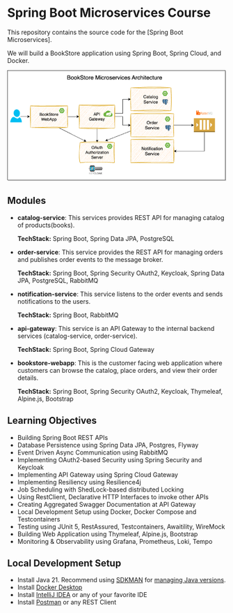 # Spring Boot Microservices Course

This repository contains the source code for the [Spring Boot Microservices].

We will build a BookStore application using Spring Boot, Spring Cloud, and Docker.

![BookStore Microservices Architecture](docs/bookstore-spring-microservices.png)

## Modules

- **catalog-service**:
  This services provides REST API for managing catalog of products(books).

  **TechStack:** Spring Boot, Spring Data JPA, PostgreSQL

- **order-service**:
  This service provides the REST API for managing orders and publishes order events to the message broker.

  **TechStack:** Spring Boot, Spring Security OAuth2, Keycloak, Spring Data JPA, PostgreSQL, RabbitMQ

- **notification-service**:
  This service listens to the order events and sends notifications to the users.

  **TechStack:** Spring Boot, RabbitMQ

- **api-gateway**:
  This service is an API Gateway to the internal backend services (catalog-service, order-service).

  **TechStack:** Spring Boot, Spring Cloud Gateway

- **bookstore-webapp**:
  This is the customer facing web application where customers can browse the catalog, place orders, and view their order details.

  **TechStack:** Spring Boot, Spring Security OAuth2, Keycloak, Thymeleaf, Alpine.js, Bootstrap

## Learning Objectives

- Building Spring Boot REST APIs
- Database Persistence using Spring Data JPA, Postgres, Flyway
- Event Driven Async Communication using RabbitMQ
- Implementing OAuth2-based Security using Spring Security and Keycloak
- Implementing API Gateway using Spring Cloud Gateway
- Implementing Resiliency using Resilience4j
- Job Scheduling with ShedLock-based distributed Locking
- Using RestClient, Declarative HTTP Interfaces to invoke other APIs
- Creating Aggregated Swagger Documentation at API Gateway
- Local Development Setup using Docker, Docker Compose and Testcontainers
- Testing using JUnit 5, RestAssured, Testcontainers, Awaitility, WireMock
- Building Web Application using Thymeleaf, Alpine.js, Bootstrap
- Monitoring & Observability using Grafana, Prometheus, Loki, Tempo

## Local Development Setup

- Install Java 21. Recommend using [SDKMAN](https://sdkman.io/) for [managing Java versions](https://youtu.be/ZywEiw3EO8A).
- Install [Docker Desktop](https://www.docker.com/products/docker-desktop/)
- Install [IntelliJ IDEA](https://www.jetbrains.com/idea) or any of your favorite IDE
- Install [Postman](https://www.postman.com/) or any REST Client
